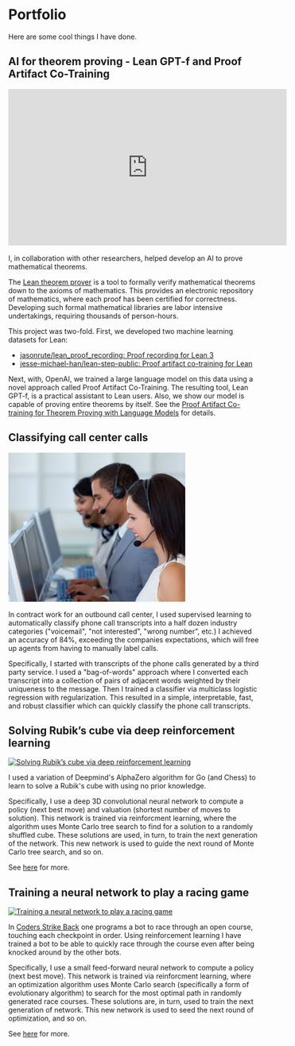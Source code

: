 # Portfolio

Here are some cool things I have done.

## AI for theorem proving - Lean GPT-f and Proof Artifact Co-Training

<iframe width="560" height="315" src="https://www.youtube.com/embed/EXpmbAfBNnw" title="YouTube video player" frameborder="0" allow="accelerometer; autoplay; clipboard-write; encrypted-media; gyroscope; picture-in-picture" allowfullscreen></iframe>

I, in collaboration with other researchers, helped develop an AI to prove mathematical theorems.

The [Lean theorem prover](https://leanprover-community.github.io) is a tool to formally verify mathematical theorems down to the axioms of mathematics.  This provides an electronic repository of mathematics, where each proof has been certified for correctness.  Developing such formal mathematical libraries are labor intensive undertakings, requiring thousands of person-hours.  

This project was two-fold.  First, we developed two machine learning datasets for Lean:
* [jasonrute/lean_proof_recording: Proof recording for Lean 3](https://github.com/jasonrute/lean_proof_recording)
* [jesse-michael-han/lean-step-public: Proof artifact co-training for Lean](https://github.com/jesse-michael-han/lean-step-public)

Next, with, OpenAI, we trained a large language model on this data using a novel approach called Proof Artifact Co-Training.  The resulting tool, Lean GPT-f, is a practical assistant to Lean users.  Also, we show our model is capable of proving entire theorems by itself.  See the [Proof Artifact Co-training for Theorem Proving with Language Models](https://arxiv.org/abs/2102.06203) for details.

## Classifying call center calls

<img src="canstockphoto2706055.jpg" alt="Solving Rubik’s cube via deep reinforcement learning" height="300"/>

In contract work for an outbound call center, I used supervised learning to automatically classify phone call transcripts into a half dozen industry categories ("voicemail", "not interested", "wrong number", etc.)  I achieved an accuracy of 84%, exceeding the companies expectations, which will free up agents from having to manually label calls.

Specifically, I started with transcripts of the phone calls generated by a third party service.  I used a "bag-of-words" approach where I converted each transcript into a collection of pairs of adjacent words weighted by their uniqueness to the message.  Then I trained a classifier via multiclass logistic regression with regularization.  This resulted in a simple, interpretable, fast, and robust classifier which can quickly classify the phone call transcripts.

## Solving Rubik’s cube via deep reinforcement learning

<a href="https://github.com/jasonrute/puzzle_cube"><img src="https://foter.com/photos/395/rubik-cube-cube-game-puzzle-rubik-toy-square.jpg" alt="Solving Rubik’s cube via deep reinforcement learning" height="300"/></a>

I used a variation of Deepmind's AlphaZero algorithm for Go (and Chess) to learn to solve a Rubik's cube with using no prior knowledge.

Specifically, I use a deep 3D convolutional neural network to compute a policy (next best move) and valuation (shortest number of moves to solution).  This network is trained via reinforcment learning, where the algorithm uses Monte Carlo tree search to find for a solution to a randomly shuffled cube.  These solutions are used, in turn, to train the next generation of the network.  This new network is used to guide the next round of Monte Carlo tree search, and so on.

See [here](https://github.com/jasonrute/puzzle_cube) for more.

## Training a neural network to play a racing game

<a href="https://github.com/jasonrute/csb_neural_network"><img src="bot_nn_genetic.gif" alt="Training a neural network to play a racing game" height="300"/></a>

In [Coders Strike Back](https://www.codingame.com/multiplayer/bot-programming/coders-strike-back) one programs a bot to race through an open course, touching each checkpoint in order.  Using reinforcement learning I have trained a bot to be able to quickly race through the course even after being knocked around by the other bots.

Specifically, I use a small feed-forward neural network to compute a policy (next best move).  This network is trained via reinforcment learning, where an optimization algorithm uses Monte Carlo search (specifically a form of evolutionary algorithm) to search for the most optimal path in randomly generated race courses.  These solutions are, in turn, used to train the next generation of network.  This new network is used to seed the next round of optimization, and so on.

See [here](https://github.com/jasonrute/csb_neural_network) for more.
